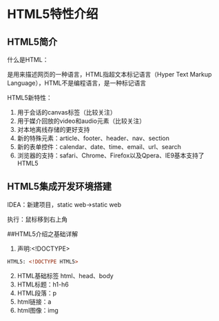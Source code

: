 # HTML5特性介绍

## HTML5简介

什么是HTML：

是用来描述网页的一种语言，HTML指超文本标记语言（Hyper Text Markup Language），HTML不是编程语言，是一种标记语言

HTML5新特性：
1. 用于会话的canvas标签（比较关注）
2. 用于媒介回放的video和audio元素（比较关注）
3. 对本地离线存储的更好支持
4. 新的特殊元素：article、footer、header、nav、section
5. 新的表单控件：calendar、date、time、email、url、search
6. 浏览器的支持：safari、Chrome、Firefox以及Qpera、IE9基本支持了HTML5

## HTML5集成开发环境搭建

IDEA：新建项目，static web->static web 

执行：鼠标移到右上角

##HTML5介绍之基础详解

1. 声明:<!DOCTYPE>
```html
HTML5: <!DOCTYPE HTML5>
```
2. HTML基础标签
html、head、body
3. HTML标题：h1-h6
4. HTML段落：p
5. html链接：a
6. html图像：img
